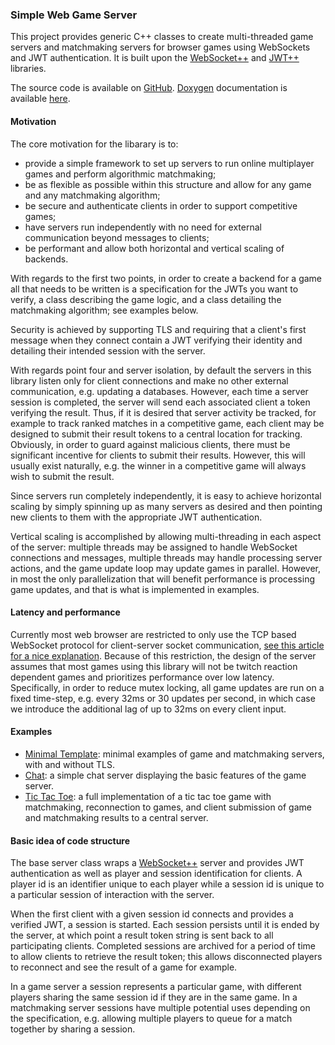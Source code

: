 ### Simple Web Game Server

This project provides generic C++ classes to create multi-threaded game servers
and matchmaking servers for browser games using WebSockets and JWT
authentication. It is built
upon the [WebSocket++](https://github.com/zaphoyd/websocketpp) and
[JWT++](https://github.com/Thalhammer/jwt-cpp) libraries.

The source code is available on
[GitHub](https://github.com/permutationlock/simple_web_game_server).
[Doxygen](https://www.doxygen.nl/index.html) documentation is available
[here](https://permutationlock.com/simple_web_game_server/).

#### Motivation

The core motivation for the libarary is to:

 - provide a simple framework to set up servers to run online multiplayer games
   and perform algorithmic matchmaking;
 - be as flexible as possible within this structure and allow for any
   game and any matchmaking algorithm;
 - be secure and authenticate clients in order to support competitive games;
 - have servers run independently with no need for external communication
   beyond messages to clients;
 - be performant and allow both horizontal and vertical scaling of backends.

With regards to the first two points, in order to create a backend for a game
all that needs to be written is a
specification for the JWTs you want to verify, a
class describing the game logic, and a class detailing the matchmaking
algorithm; see examples below.

Security is achieved by supporting TLS and requiring that a client's first message
when they connect contain a JWT verifying their identity and detailing their
intended session with the server.

With regards point four and server isolation, by default the servers in this
library listen only
for client connections and make no other external communication, e.g.
updating a databases.
However, each time a server session is completed, the server will send each
associated client a token verifying the result. Thus, if it is desired that server
activity be tracked, for example to track ranked matches in a
competitive game, each client may be designed to submit their result tokens to a
central location for tracking. Obviously, in order to guard against
malicious clients, there must be significant incentive for clients to
submit their results. However, this will usually exist
naturally, e.g. the winner in a competitive game will always wish to
submit the result.

Since servers run completely independently, it is easy to achieve horizontal
scaling by simply spinning up as many servers as desired and then pointing new
clients to them with the appropriate JWT authentication.

Vertical scaling is accomplished by allowing multi-threading in each
aspect of the server: multiple threads may be assigned to handle WebSocket
connections and messages, multiple threads may handle processing server
actions, and the game update loop may update games in parallel.
However, in most the only parallelization that will
benefit performance is processing game updates, and that is what is implemented
in examples.

#### Latency and performance

Currently most web browser are restricted to only use the TCP
based WebSocket protocol for client-server socket communication,
[see this article for a nice explanation](https://gafferongames.com/post/why_cant_i_send_udp_packets_from_a_browser/).
Because of this restriction, the design of the server assumes that most games
using this library will not be twitch reaction
dependent games and prioritizes performance over low latency.
Specifically, in order to
reduce mutex locking, all game updates are run on a fixed time-step, e.g. every
32ms or 30 updates per second, in which case we introduce the additional lag of
up to 32ms on every client input.

#### Examples

 - [Minimal Template](https://github.com/permutationlock/simple_web_game_server/tree/main/examples/minimal_template):
   minimal examples of game and matchmaking servers, with and without TLS.
 - [Chat](https://github.com/permutationlock/simple_web_game_server/tree/main/examples/chat):
   a simple chat server displaying the basic features of the game server.
 - [Tic Tac Toe](https://github.com/permutationlock/simple_web_game_server/tree/main/examples/tic_tac_toe):
   a full implementation of a tic tac toe game with matchmaking,
   reconnection to games, and client submission of game and matchmaking results
   to a central server.

#### Basic idea of code structure

The base server class wraps a
[WebSocket++](https://github.com/zaphoyd/websocketpp) server and provides JWT
authentication as well as player and session identification for clients.
A player id is an identifier unique to each player while a session id is unique
to a particular session of interaction with the server.

When the first client with a given session id connects and provides a verified
JWT, a session is started. Each
session persists until it is ended by the server, at which point a result
token string is sent back to all participating clients.
Completed sessions are archived for a period of
time to allow clients to retrieve the result token; this allows
disconnected players to reconnect and see the result of a game for example.

In a game server a session represents a particular
game, with different players sharing the same session id if they are in the
same game. In a matchmaking server sessions have multiple potential uses
depending on the specification, e.g. allowing multiple players to queue for
a match together by sharing a session.
